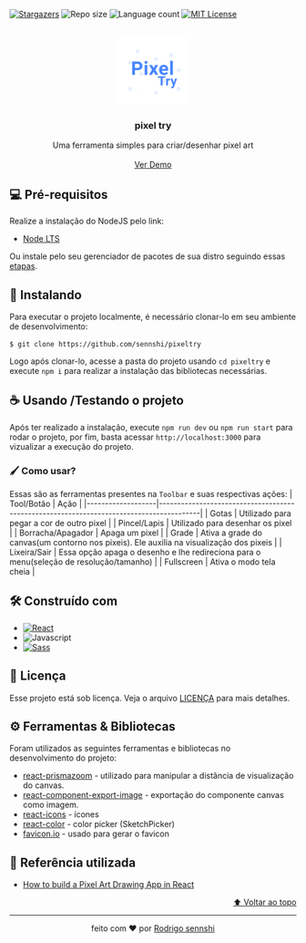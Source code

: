 [stars-shield]: https://img.shields.io/github/stars/sennshi/pixeltry.svg?style=for-the-badge
[stars-url]: https://github.com/sennshi/pixeltry/stargazers
[license-shield]: https://img.shields.io/github/license/sennshi/pixeltry.svg?style=for-the-badge
[license-url]: https://github.com/sennshi/pixeltry/blob/master/LICENSE.txt
[repo-size-shield]: https://img.shields.io/github/repo-size/sennshi/pixeltry?style=for-the-badge
[language-count-shield]: https://img.shields.io/github/languages/count/sennshi/pixeltry?style=for-the-badge

<a name="readme-top"></a>

[![Stargazers][stars-shield]][stars-url]
![Repo size][repo-size-shield]
![Language count][language-count-shield]
[![MIT License][license-shield]][license-url]

<br />
<div align="center">
  <a href="https://github.com/sennshi/pixeltry">
    <img src="images/logo.png" alt="Logo" width="120" height="120">
  </a>
<h3 align="center">pixel try</h3>
  <p align="center">
    Uma ferramenta simples para criar/desenhar pixel art
    <br /><br />
    <a href="https://sennshi.github.io/pixeltry/">Ver Demo</a>
  </p>
</div>

## 💻 Pré-requisitos
Realize a instalação do NodeJS pelo link:
- [Node LTS](https://nodejs.org/en/)

Ou instale pelo seu gerenciador de pacotes de sua distro seguindo essas [etapas](https://nodejs.org/en/download/package-manager/).

## 🚀 Instalando 
Para executar o projeto localmente, é necessário clonar-lo em seu ambiente de desenvolvimento:
```
$ git clone https://github.com/sennshi/pixeltry
```
Logo após clonar-lo, acesse a pasta do projeto usando `cd pixeltry` e execute `npm i` para realizar a instalação das bibliotecas necessárias.

## ☕ Usando /Testando o projeto
Após ter realizado a instalação, execute `npm run dev` ou `npm run start` para rodar o projeto,
por fim, basta acessar `http://localhost:3000` para vizualizar a execução do projeto.

### 🖌️ Como usar?
Essas são as ferramentas presentes na `Toolbar` e suas respectivas ações:
| Tool/Botão        | Ação                                                                                    |
|-------------------|-----------------------------------------------------------------------------------------|
| Gotas             | Utilizado para pegar a cor de outro pixel                                               |
| Pincel/Lapis      | Utilizado para desenhar os pixel                                                        |
| Borracha/Apagador | Apaga um pixel                                                                          |
| Grade             | Ativa a grade do canvas(um contorno nos pixeis). Ele auxilia na visualização dos pixeis |
| Lixeira/Sair      | Essa opção apaga o desenho e lhe redireciona para o menu(seleção de resolução/tamanho)  |
| Fullscreen        | Ativa o modo tela cheia                                                                 |

## 🛠️ Construído com

[react-badge]: https://img.shields.io/badge/React-20232A?style=for-the-badge&logo=react&logoColor=61DAFB
[sass-badge]: https://img.shields.io/badge/Sass-CC6699?style=for-the-badge&logo=sass&logoColor=white
[javascript-badge]: https://img.shields.io/badge/JavaScript-F7DF1E?style=for-the-badge&logo=javascript&logoColor=black

* [![React][react-badge]](https://reactjs.org/)
* ![Javascript][javascript-badge] 
* [![Sass][sass-badge]](https://sass-lang.com/)

## 📝 Licença

Esse projeto está sob licença. Veja o arquivo [LICENÇA](LICENSE) para mais detalhes.

## ⚙️ Ferramentas & Bibliotecas 
Foram utilizados as seguintes ferramentas e bibliotecas no desenvolvimento do projeto:
* [react-prismazoom](https://github.com/sylvaindubus/react-prismazoom) - utilizado para manipular a distância de visualização do canvas.
* [react-component-export-image](https://github.com/im-salman/react-component-export-image) - exportação do componente canvas como imagem.
* [react-icons](https://github.com/react-icons/react-icons) - ícones
* [react-color](https://github.com/casesandberg/react-color) - color picker (SketchPicker)
* [favicon.io](https://favicon.io/) - usado para gerar o favicon

## 🌱 Referência utilizada
- [How to build a Pixel Art Drawing App in React](https://aleksandarpopovic.com/How-to-build-a-Pixel-Art-Drawing-App-in-React/)

<div align="right">
  <a href="#readme-top">⬆ Voltar ao topo</a><br>
</div>

---

<div align="center">
  <p>feito com ❤️ por <a href="https://github.com/sennshi">Rodrigo sennshi</a></p>
</div>
